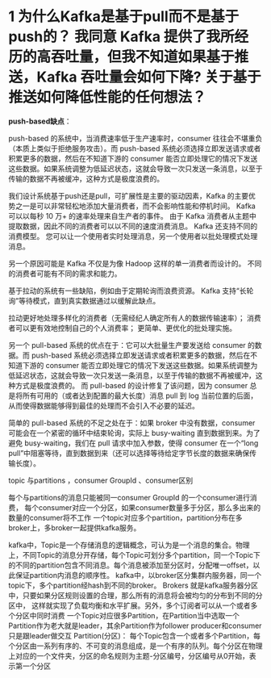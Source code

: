 # **1 为什么Kafka是基于pull而不是基于push的？ 我同意 Kafka 提供了我所经历的高吞吐量，但我不知道如果基于推送，Kafka 吞吐量会如何下降? 关于基于推送如何降低性能的任何想法？**

**push-based缺点**：

 push-based 的系统中，当消费速率低于生产速率时，consumer 往往会不堪重负（本质上类似于拒绝服务攻击）。而 push-based 系统必须选择立即发送请求或者积累更多的数据，然后在不知道下游的 consumer 能否立即处理它的情况下发送这些数据。如果系统调整为低延迟状态，这就会导致一次只发送一条消息，以至于传输的数据不再被缓冲，这种方式是极度浪费的。

我们设计系统基于push还是pull，可扩展性是主要的驱动因素，Kafka 的主要优势之一是可以非常轻松地添加大量消费者，而不会影响性能和停机时间。
Kafka 可以以每秒 10 万+ 的速率处理来自生产者的事件。 由于 Kafka 消费者从主题中提取数据，因此不同的消费者可以以不同的速度消费消息。 
Kafka 还支持不同的消费模型。 您可以让一个使用者实时处理消息，另一个使用者以批处理模式处理消息。

另一个原因可能是 Kafka 不仅是为像 Hadoop 这样的单一消费者而设计的。 不同的消费者可能有不同的需求和能力。

基于拉动的系统有一些缺陷，例如由于定期轮询而浪费资源。 Kafka 支持“长轮询”等待模式，直到真实数据通过以缓解此缺点。

拉动更好地处理多样化的消费者（无需经纪人确定所有人的数据传输速率）；
消费者可以更有效地控制自己的个人消费率；
更简单、更优化的批处理实施。

另一个 pull-based 系统的优点在于：它可以大批量生产要发送给 consumer 的数据。而 push-based 系统必须选择立即发送请求或者积累更多的数据，然后在不知道下游的 consumer 能否立即处理它的情况下发送这些数据。如果系统调整为低延迟状态，这就会导致一次只发送一条消息，以至于传输的数据不再被缓冲，这种方式是极度浪费的。 而 pull-based 的设计修复了该问题，因为 consumer 总是将所有可用的（或者达到配置的最大长度）消息 pull 到 log 当前位置的后面，从而使得数据能够得到最佳的处理而不会引入不必要的延迟。

简单的 pull-based 系统的不足之处在于：如果 broker 中没有数据，consumer 可能会在一个紧密的循环中结束轮询，实际上 busy-waiting 直到数据到来。为了避免 busy-waiting，我们在 pull 请求中加入参数，使得 consumer 在一个“long pull”中阻塞等待，直到数据到来（还可以选择等待给定字节长度的数据来确保传输长度）。

topic 与partitions ，consumer GroupId  、consumer区别

每个与partitions的消息只能被同一consumer GroupId 的一个consumer进行消费，
每个consumer对应一个分区，如果consumer数量多于分区，那么多出来的数量的consumer将不工作
一个topic对应多个partition，partition分布在多broker上，多broker一起提供kafka服务。

kafka中，Topic是一个存储消息的逻辑概念，可认为是一个消息的集合。物理上，不同Topic的消息分开存储，每个Topic可划分多个partition，同一个Topic下的不同的partition包含不同消息。每个消息被添加至分区时，分配唯一offset，以此保证partition内消息的顺序性。
kafka中，以broker区分集群内服务器，同一个topic下，多个partition经hash到不同的broker。
Brokers 就是kafka服务器分区中，只要如果分区规则设置的合理，那么所有的消息将会被均匀的分布到不同的分区中，
这样就实现了负载均衡和水平扩展。另外，多个订阅者可以从一个或者多个分区中同时消费 
一个Topic对应很多Partition，在Partition当中选取一个Partition作为老大就是leader，其余Partition作为follower
producer和consumer 只是跟leader做交互
Partition(分区)： 每个Topic包含一个或者多个Partition，每个分区由一系列有序的、不可变的消息组成，是一个有序的队列。每个分区在物理上对应的一个文件夹，分区的命名规则为主题-分区编号，分区编号从0开始，表示第一个分区